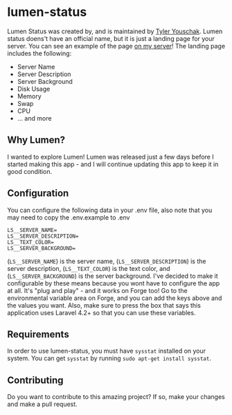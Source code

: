 lumen-status
============
Lumen Status was created by, and is maintained by [Tyler Youschak](http://tjyouschak.me). Lumen status doens't have an official name, but it is just a landing page for your server. You can see an example of the page [on my server](http://cosmos.team-radiant.com/)! The landing page includes the following:
* Server Name
* Server Description
* Server Background
* Disk Usage
* Memory
* Swap
* CPU
* ... and more

## Why Lumen?
I wanted to explore Lumen! Lumen was released just a few days before I started making this app - and I will continue updating this app to keep it in good condition.

## Configuration
You can configure the following data in your .env file, also note that you may need to copy the .env.example to .env
```
LS__SERVER_NAME=
LS__SERVER_DESCRIPTION=
LS__TEXT_COLOR=
LS__SERVER_BACKGROUND=
```
 (`LS__SERVER_NAME`) is the server name, (`LS__SERVER_DESCRIPTION`) is the server description, (`LS__TEXT_COLOR`) is the text color, and (`LS__SERVER_BACKGROUND`) is the server background. I've decided to make it configurable by these means because you wont have to configure the app at all. It's "plug and play" - and it works on Forge too! Go to the environmental variable area on Forge, and you can add the keys above and the values you want. Also, make sure to press the box that says this application uses Laravel 4.2+ so that you can use these variables.

## Requirements
In order to use lumen-status, you must have `sysstat` installed on your system. You can get `sysstat` by running `sudo apt-get install sysstat`.

## Contributing
Do you want to contribute to this amazing project? If so, make your changes and make a pull request.
